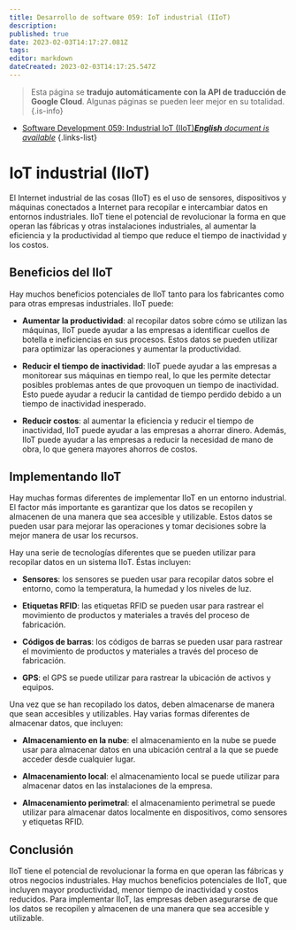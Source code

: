 ```yaml
---
title: Desarrollo de software 059: IoT industrial (IIoT)
description: 
published: true
date: 2023-02-03T14:17:27.081Z
tags: 
editor: markdown
dateCreated: 2023-02-03T14:17:25.547Z
---
```


> Esta página se **tradujo automáticamente con la API de traducción de Google Cloud**.
Algunas páginas se pueden leer mejor en su totalidad.{.is-info}



- [Software Development 059: Industrial IoT (IIoT)***English** document is available*](/en/Knowledge-base/Software-Development/Learning/software-development-059-industrial-iot-iiot)
{.links-list}


# IoT industrial (IIoT)

El Internet industrial de las cosas (IIoT) es el uso de sensores, dispositivos y máquinas conectados a Internet para recopilar e intercambiar datos en entornos industriales. IIoT tiene el potencial de revolucionar la forma en que operan las fábricas y otras instalaciones industriales, al aumentar la eficiencia y la productividad al tiempo que reduce el tiempo de inactividad y los costos.

## Beneficios del IIoT

Hay muchos beneficios potenciales de IIoT tanto para los fabricantes como para otras empresas industriales. IIoT puede:

- **Aumentar la productividad**: al recopilar datos sobre cómo se utilizan las máquinas, IIoT puede ayudar a las empresas a identificar cuellos de botella e ineficiencias en sus procesos. Estos datos se pueden utilizar para optimizar las operaciones y aumentar la productividad.

- **Reducir el tiempo de inactividad**: IIoT puede ayudar a las empresas a monitorear sus máquinas en tiempo real, lo que les permite detectar posibles problemas antes de que provoquen un tiempo de inactividad. Esto puede ayudar a reducir la cantidad de tiempo perdido debido a un tiempo de inactividad inesperado.

- **Reducir costos**: al aumentar la eficiencia y reducir el tiempo de inactividad, IIoT puede ayudar a las empresas a ahorrar dinero. Además, IIoT puede ayudar a las empresas a reducir la necesidad de mano de obra, lo que genera mayores ahorros de costos.

## Implementando IIoT

Hay muchas formas diferentes de implementar IIoT en un entorno industrial. El factor más importante es garantizar que los datos se recopilen y almacenen de una manera que sea accesible y utilizable. Estos datos se pueden usar para mejorar las operaciones y tomar decisiones sobre la mejor manera de usar los recursos.

Hay una serie de tecnologías diferentes que se pueden utilizar para recopilar datos en un sistema IIoT. Éstas incluyen:

- **Sensores**: los sensores se pueden usar para recopilar datos sobre el entorno, como la temperatura, la humedad y los niveles de luz.

- **Etiquetas RFID**: las etiquetas RFID se pueden usar para rastrear el movimiento de productos y materiales a través del proceso de fabricación.

- **Códigos de barras**: los códigos de barras se pueden usar para rastrear el movimiento de productos y materiales a través del proceso de fabricación.

- **GPS**: el GPS se puede utilizar para rastrear la ubicación de activos y equipos.

Una vez que se han recopilado los datos, deben almacenarse de manera que sean accesibles y utilizables. Hay varias formas diferentes de almacenar datos, que incluyen:

- **Almacenamiento en la nube**: el almacenamiento en la nube se puede usar para almacenar datos en una ubicación central a la que se puede acceder desde cualquier lugar.

- **Almacenamiento local**: el almacenamiento local se puede utilizar para almacenar datos en las instalaciones de la empresa.

- **Almacenamiento perimetral**: el almacenamiento perimetral se puede utilizar para almacenar datos localmente en dispositivos, como sensores y etiquetas RFID.

## Conclusión

IIoT tiene el potencial de revolucionar la forma en que operan las fábricas y otros negocios industriales. Hay muchos beneficios potenciales de IIoT, que incluyen mayor productividad, menor tiempo de inactividad y costos reducidos. Para implementar IIoT, las empresas deben asegurarse de que los datos se recopilen y almacenen de una manera que sea accesible y utilizable.